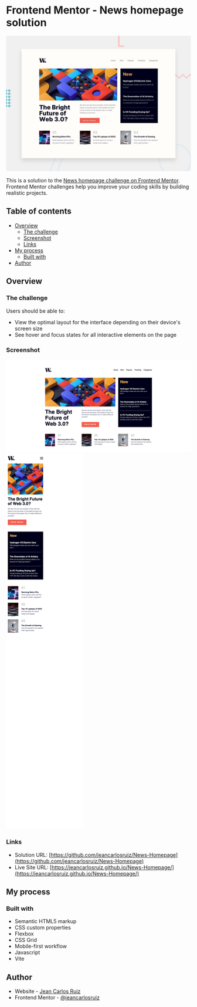 # Frontend Mentor - News homepage solution

![](./design/desktop-preview.jpg)

This is a solution to the [News homepage challenge on Frontend Mentor](https://www.frontendmentor.io/challenges/news-homepage-H6SWTa1MFl). Frontend Mentor challenges help you improve your coding skills by building realistic projects.

## Table of contents

- [Overview](#overview)
  - [The challenge](#the-challenge)
  - [Screenshot](#screenshot)
  - [Links](#links)
- [My process](#my-process)
  - [Built with](#built-with)
- [Author](#author)

## Overview

### The challenge

Users should be able to:

- View the optimal layout for the interface depending on their device's screen size
- See hover and focus states for all interactive elements on the page

### Screenshot

![](./assets/images/desktop.png)
![](./assets/images/mobile.png)

### Links

- Solution URL: [https://github.com/jeancarlosruiz/News-Homepage](https://github.com/jeancarlosruiz/News-Homepage)
- Live Site URL: [https://jeancarlosruiz.github.io/News-Homepage/](https://jeancarlosruiz.github.io/News-Homepage/)

## My process

### Built with

- Semantic HTML5 markup
- CSS custom properties
- Flexbox
- CSS Grid
- Mobile-first workflow
- Javascript
- Vite

## Author

- Website - [Jean Carlos Ruiz](https://www.jeancarlosruiz.com)
- Frontend Mentor - [@jeancarlosruiz](https://www.frontendmentor.io/profile/jeancarlosruiz)
